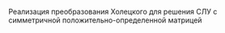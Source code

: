 Реализация преобразования Холецкого для решения СЛУ с симметричной положительно-определенной матрицей